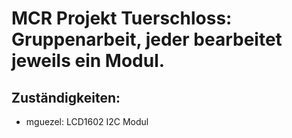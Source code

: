 # MCR Projekt Tuerschloss: Gruppenarbeit, jeder bearbeitet jeweils ein Modul. 

## Zuständigkeiten:
- mguezel: LCD1602 I2C Modul 
